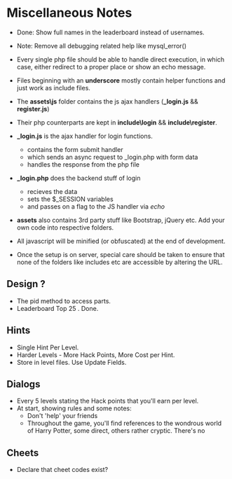 # Miscellaneous Notes

* Done: Show full names in the leaderboard instead of usernames.
* Note: Remove all debugging related help like mysql_error()

* Every single php file should be able to handle direct execution, in which case, either redirect to a proper place or show an echo message.

* Files beginning with an **underscore** mostly contain helper functions and just work as include files.

* The **assets\js** folder contains the js ajax handlers (**_login.js** && **register.js**)

* Their php counterparts are kept in **include\login** && **include\register**.

* **_login.js** is the ajax handler for login functions.
    * contains the form submit handler
    * which sends an async request to _login.php with form data
    * handles the response from the php file

* **_login.php** does the backend stuff of login
    * recieves the data
    * sets the $_SESSION variables 
    * and passes on a flag to the JS handler via _echo_

* **assets** also contains 3rd party stuff like Bootstrap, jQuery etc. Add your own code into respective folders.

* All javascript will be minified (or obfuscated) at the end of development.

* Once the setup is on server, special care should be taken to ensure that none of the folders like includes etc are accessible by altering the URL.

## Design ?

* The pid method to access parts.
* Leaderboard Top 25 . Done.

## Hints

* Single Hint Per Level.
* Harder Levels - More Hack Points, More Cost per Hint.
* Store in level files. Use Update Fields.

## Dialogs

* Every 5 levels stating the Hack points that you'll earn per level.
* At start, showing rules and some notes:
    * Don't 'help' your friends
    * Throughout the game, you'll find references to the wondrous world of Harry Potter, some direct, others rather cryptic. There's no   

## Cheets

* Declare that cheet codes exist?

